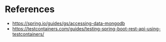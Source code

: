 


# References
* https://spring.io/guides/gs/accessing-data-mongodb
* https://testcontainers.com/guides/testing-spring-boot-rest-api-using-testcontainers/